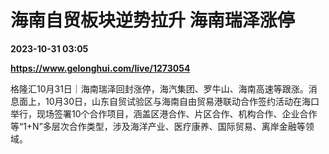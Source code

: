 # 海南自贸板块逆势拉升 海南瑞泽涨停

**2023-10-31 03:05**

**https://www.gelonghui.com/live/1273054**

格隆汇10月31日｜海南瑞泽回封涨停，海汽集团、罗牛山、海南高速等跟涨。消息面上，10月30日，山东自贸试验区与海南自由贸易港联动合作签约活动在海口举行，现场签署10个合作项目，涵盖区港合作、片区合作、机构合作、企业合作等“1+N”多层次合作类型，涉及海洋产业、医疗康养、国际贸易、离岸金融等领域。